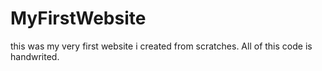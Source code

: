 # MyFirstWebsite
this was my very first website i created from scratches. All of this code is handwrited.

